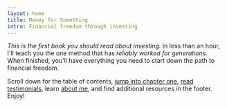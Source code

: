 ```yaml
---
layout: home
title: Money for Something
intro: Financial freedom through investing
---
```


*This is the first book you should read about investing.* In less than an hour, I'll teach you the one method that has *reliably worked for generations*. When finished, you’ll have everything you need to start down the path to financial freedom. 

Scroll down for the table of contents, [jump into chapter one](/book/introduction/), [read testimonials](/praise/), learn [about me](/about/), and find additional resources in the footer. Enjoy!